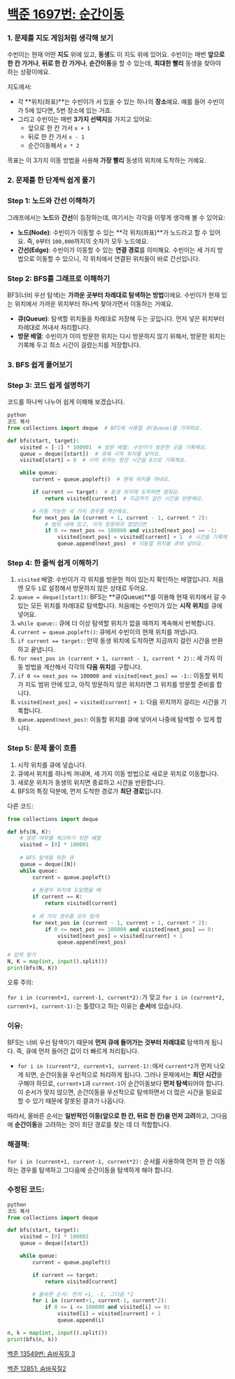 # [백준 1697번: 순간이동](https://www.acmicpc.net/problem/1697)
### 1. 문제를 지도 게임처럼 생각해 보기

수빈이는 현재 어떤 **지도** 위에 있고, **동생**도 이 지도 위에 있어요. 수빈이는 매번 **앞으로 한 칸 가거나**, **뒤로 한 칸 가거나**, **순간이동**을 할 수 있는데, **최대한 빨리** 동생을 찾아야 하는 상황이에요.

지도에서:

- 각 **위치(좌표)**는 수빈이가 서 있을 수 있는 하나의 **장소**예요. 예를 들어 수빈이가 5에 있다면, 5번 장소에 있는 거죠.
- 그리고 수빈이는 매번 **3가지 선택지**를 가지고 있어요:
    - 앞으로 한 칸 가서 `x + 1`
    - 뒤로 한 칸 가서 `x - 1`
    - 순간이동해서 `x * 2`

목표는 이 3가지 이동 방법을 사용해 **가장 빨리** 동생의 위치에 도착하는 거예요.

### 2. 문제를 한 단계씩 쉽게 풀기

### Step 1: 노드와 간선 이해하기

그래프에서는 **노드**와 **간선**이 등장하는데, 여기서는 각각을 이렇게 생각해 볼 수 있어요:

- **노드(Node)**: 수빈이가 이동할 수 있는 **각 위치(좌표)**가 노드라고 할 수 있어요. 즉, `0`부터 `100,000`까지의 숫자가 모두 노드에요.
- **간선(Edge)**: 수빈이가 이동할 수 있는 **연결 경로**를 의미해요. 수빈이는 세 가지 방법으로 이동할 수 있으니, 각 위치에서 연결된 위치들이 바로 간선입니다.

### Step 2: BFS를 그래프로 이해하기

BFS(너비 우선 탐색)는 **가까운 곳부터 차례대로 탐색하는 방법**이에요. 수빈이가 현재 있는 위치에서 가까운 위치부터 하나씩 찾아가면서 이동하는 거예요.

- **큐(Queue)**: 탐색할 위치들을 차례대로 저장해 두는 곳입니다. 먼저 넣은 위치부터 차례대로 꺼내서 처리합니다.
- **방문 배열**: 수빈이가 이미 방문한 위치는 다시 방문하지 않기 위해서, 방문한 위치는 기록해 두고 최소 시간이 걸렸는지를 저장합니다.

### 3. BFS 쉽게 풀어보기

### Step 3: 코드 쉽게 설명하기

코드를 하나씩 나누어 쉽게 이해해 보겠습니다.

```python
python
코드 복사
from collections import deque  # BFS에 사용할 큐(Queue)를 가져와요.

def bfs(start, target):
    visited = [-1] * 100001  # 방문 배열: 수빈이가 방문한 곳을 기록해요.
    queue = deque([start])  # 큐에 시작 위치를 넣어요.
    visited[start] = 0  # 시작 위치는 방문 시간을 0으로 기록해요.

    while queue:
        current = queue.popleft()  # 현재 위치를 꺼내요.

        if current == target:  # 동생 위치에 도착하면 멈춰요.
            return visited[current]  # 지금까지 걸린 시간을 반환해요.

        # 이동 가능한 세 가지 경우를 계산해요.
        for next_pos in (current + 1, current - 1, current * 2):
            # 범위 내에 있고, 아직 방문하지 않았다면
            if 0 <= next_pos <= 100000 and visited[next_pos] == -1:
                visited[next_pos] = visited[current] + 1  # 시간을 기록해요.
                queue.append(next_pos)  # 이동할 위치를 큐에 넣어요.

```

### Step 4: 한 줄씩 쉽게 이해하기

1. `visited` 배열: 수빈이가 각 위치를 방문한 적이 있는지 확인하는 배열입니다. 처음엔 모두 `1`로 설정해서 방문하지 않은 상태로 두어요.
2. `queue = deque([start])`: BFS는 **큐(Queue)**를 이용해 현재 위치에서 갈 수 있는 모든 위치를 차례대로 탐색합니다. 처음에는 수빈이가 있는 **시작 위치**를 큐에 넣어요.
3. `while queue:`: 큐에 더 이상 탐색할 위치가 없을 때까지 계속해서 반복합니다.
4. `current = queue.popleft()`: 큐에서 수빈이의 현재 위치를 꺼냅니다.
5. `if current == target:`: 만약 동생 위치에 도착하면 지금까지 걸린 시간을 반환하고 끝냅니다.
6. `for next_pos in (current + 1, current - 1, current * 2):`: 세 가지 이동 방법을 계산해서 각각의 **다음 위치**를 구합니다.
7. `if 0 <= next_pos <= 100000 and visited[next_pos] == -1:`: 이동할 위치가 지도 범위 안에 있고, 아직 방문하지 않은 위치라면 그 위치를 방문할 준비를 합니다.
8. `visited[next_pos] = visited[current] + 1`: 다음 위치까지 걸리는 시간을 기록합니다.
9. `queue.append(next_pos)`: 이동할 위치를 큐에 넣어서 나중에 탐색할 수 있게 합니다.

### Step 5: 문제 풀이 흐름

1. 시작 위치를 큐에 넣습니다.
2. 큐에서 위치를 하나씩 꺼내며, 세 가지 이동 방법으로 새로운 위치로 이동합니다.
3. 새로운 위치가 동생의 위치면 종료하고 시간을 반환합니다.
4. BFS의 특징 덕분에, 먼저 도착한 경로가 **최단 경로**입니다.

다른 코드:

```python
from collections import deque

def bfs(N, K):
    # 방문 여부를 체크하기 위한 배열
    visited = [0] * 100001
    
    # BFS 탐색을 위한 큐
    queue = deque([N])
    while queue:
        current = queue.popleft()
        
        # 동생의 위치에 도달했을 때
        if current == K:
            return visited[current]
        
        # 세 가지 경우를 모두 탐색
        for next_pos in (current - 1, current + 1, current * 2):
            if 0 <= next_pos <= 100000 and visited[next_pos] == 0:
                visited[next_pos] = visited[current] + 1
                queue.append(next_pos)

# 입력 받기
N, K = map(int, input().split())
print(bfs(N, K))

```

오류 주의:

`for i in (current+1, current-1, current*2):`가 맞고 `for i in (current*2, current+1, current-1):`는 틀렸다고 하는 이유는 **순서**에 있습니다.

### 이유:

BFS는 너비 우선 탐색이기 때문에 **먼저 큐에 들어가는 것부터 차례대로** 탐색하게 됩니다. 즉, 큐에 먼저 들어간 값이 더 빠르게 처리됩니다.

- `for i in (current*2, current+1, current-1):`에서 `current*2`가 먼저 나오게 되면, 순간이동을 우선적으로 처리하게 됩니다. 그러나 문제에서는 **최단 시간**을 구해야 하므로, `current+1`과 `current-1`이 순간이동보다 **먼저 탐색**되어야 합니다. 이 순서가 맞지 않으면, 순간이동을 우선적으로 탐색하면서 더 많은 시간을 필요로 할 수 있기 때문에 잘못된 결과가 나옵니다.

따라서, 올바른 순서는 **일반적인 이동(앞으로 한 칸, 뒤로 한 칸)을 먼저 고려**하고, 그다음에 **순간이동**을 고려하는 것이 최단 경로를 찾는 데 더 적합합니다.

### 해결책:

`for i in (current+1, current-1, current*2):` 순서를 사용하여 먼저 한 칸 이동하는 경우를 탐색하고 그다음에 순간이동을 탐색하게 해야 합니다.

### 수정된 코드:

```python
python
코드 복사
from collections import deque

def bfs(start, target):
    visited = [0] * 100001
    queue = deque([start])

    while queue:
        current = queue.popleft()

        if current == target:
            return visited[current]

        # 올바른 순서: 먼저 +1, -1, 그다음 *2
        for i in (current+1, current-1, current*2):
            if 0 <= i <= 100000 and visited[i] == 0:
                visited[i] = visited[current] + 1
                queue.append(i)

n, k = map(int, input().split())
print(bfs(n, k))

```

[백준 13549번: 숨바꼭질 3](https://www.notion.so/13549-3-122900cfb74d804999dfc70f4c368616?pvs=21)

[백준 12851: 숨바꼭질2](https://www.notion.so/12851-2-122900cfb74d80a6ad8dc10e4bdbf257?pvs=21)
